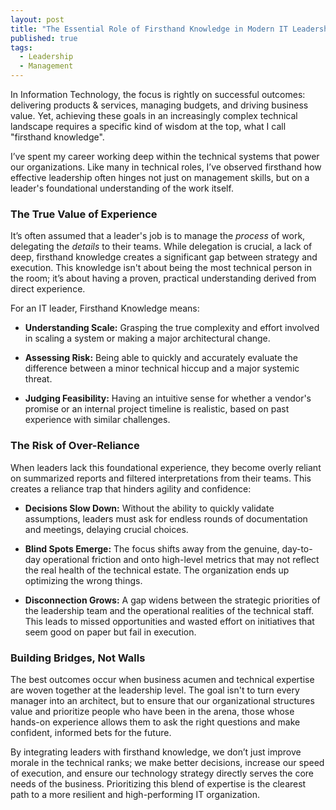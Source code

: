 ```yaml
---
layout: post
title: "The Essential Role of Firsthand Knowledge in Modern IT Leadership"
published: true
tags:
  - Leadership
  - Management
---
```


In Information Technology, the focus is rightly on successful outcomes: delivering products & services, managing budgets, and driving business value. Yet, achieving these goals in an increasingly complex technical landscape requires a specific kind of wisdom at the top, what I call "firsthand knowledge".

I’ve spent my career working deep within the technical systems that power our organizations. Like many in technical roles, I’ve observed firsthand how effective leadership often hinges not just on management skills, but on a leader's foundational understanding of the work itself.

### The True Value of Experience

It’s often assumed that a leader's job is to manage the *process* of work, delegating the *details* to their teams. While delegation is crucial, a lack of deep, firsthand knowledge creates a significant gap between strategy and execution. This knowledge isn't about being the most technical person in the room; it’s about having a proven, practical understanding derived from direct experience.

For an IT leader, Firsthand Knowledge means:

 * **Understanding Scale:** Grasping the true complexity and effort involved in scaling a system or making a major architectural change.

 * **Assessing Risk:** Being able to quickly and accurately evaluate the difference between a minor technical hiccup and a major systemic threat.

 * **Judging Feasibility:** Having an intuitive sense for whether a vendor's promise or an internal project timeline is realistic, based on past experience with similar challenges.

### The Risk of Over-Reliance

When leaders lack this foundational experience, they become overly reliant on summarized reports and filtered interpretations from their teams. This creates a reliance trap that hinders agility and confidence:

 * **Decisions Slow Down:** Without the ability to quickly validate assumptions, leaders must ask for endless rounds of documentation and meetings, delaying crucial choices.

 * **Blind Spots Emerge:** The focus shifts away from the genuine, day-to-day operational friction and onto high-level metrics that may not reflect the real health of the technical estate. The organization ends up optimizing the wrong things.

 * **Disconnection Grows:** A gap widens between the strategic priorities of the leadership team and the operational realities of the technical staff. This leads to missed opportunities and wasted effort on initiatives that seem good on paper but fail in execution.

### Building Bridges, Not Walls

The best outcomes occur when business acumen and technical expertise are woven together at the leadership level. The goal isn't to turn every manager into an architect, but to ensure that our organizational structures value and prioritize people who have been in the arena, those whose hands-on experience allows them to ask the right questions and make confident, informed bets for the future.

By integrating leaders with firsthand knowledge, we don’t just improve morale in the technical ranks; we make better decisions, increase our speed of execution, and ensure our technology strategy directly serves the core needs of the business. Prioritizing this blend of expertise is the clearest path to a more resilient and high-performing IT organization.

